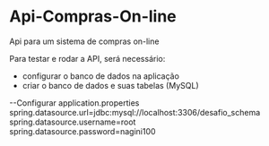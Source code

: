 # Api-Compras-On-line
Api para um sistema de compras on-line

 Para testar e rodar a API, será necessário:   
 
 - configurar o banco de dados na aplicação
 - criar o banco de dados e suas tabelas (MySQL)
 
 --Configurar application.properties                                                                                                                                                
 spring.datasource.url=jdbc:mysql://localhost:3306/desafio_schema                                                                                                                    
 spring.datasource.username=root                                                                                                                                                    
 spring.datasource.password=nagini100
